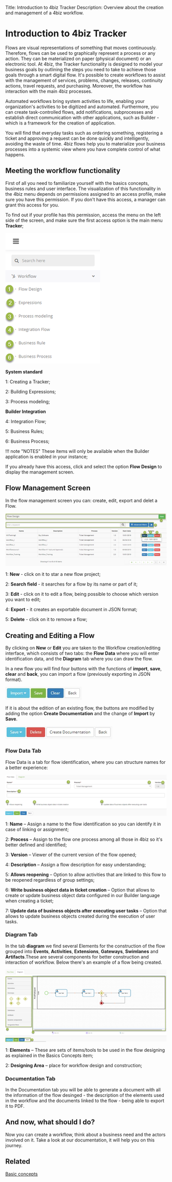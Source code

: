    Title: Introduction to 4biz Tracker
Description: Overview about the creation and management of a 4biz workflow.

# Introduction to 4biz Tracker

Flows are visual representations of something that moves continuously. Therefore, flows can be used to graphically represent a process or any action. They can be materialized on paper (physical document) or an electronic tool. At 4biz, the Tracker functionality is designed to model your business goals by outlining the steps you need to take to achieve those goals through a smart digital flow. It's possible to create workflows to assist with the management of services, problems, changes, releases, continuity actions, travel requests, and purchasing. Moreover, the workflow has interaction with the main 4biz processes.

Automated workflows bring system activities to life, enabling your organization's activities to be digitized and automated. Furthermore, you can create task-controlled flows, add notifications, subprocesses and establish direct communication with other applications, such as Builder - which is a framework for the creation of application.

You will find that everyday tasks such as ordering something, registering a ticket and approving a request can be done quickly and intelligently, avoiding the waste of time. 4biz flows help you to materialize your business processes into a systemic view where you have complete control of what happens.


## Meeting the workflow functionality

First of all you need to familiarize yourself with the basics concepts, business rules and user interface. The visualization of this functionality in the 4biz menu depends on permissions assigned to an access profile, make sure you have this permission. If you don't have this access, a manager can grant this access for you.

To find out if your profile has this permission, access the menu on the left side of the screen, and make sure the first access option is the main menu **Tracker**;


![4biz tracker menu][1]

**System standard**

1: Creating a Tracker;

2: Building Expressions;

3: Process modeling;

**Builder Integration**

4: Integration Flow;

5: Business Rules;

6: Business Process;

!!! note "NOTES"
   These items will only be available when the Builder application is enabled in your instance;

If you already have this access, click and select the option **Flow Design** to display the management screen.

## Flow Management Screen

In the flow management screen you can: create, edit, export and delet a Flow.

![tracker management 4biz][2]

1: **New** - click on it to star a new flow project;

2: **Search field** - it searches for a flow by its name or part of it;

3: **Edit** - click on it to edit a flow, being possible to choose which version you want to edit;

4: **Export** - it creates an exportable document in JSON format;

5: **Delete** - click on it to remove a flow;

## Creating and Editing a Flow

By clicking on **New** or **Edit** you are taken to the Workflow creation/editing interface, which consists of two tabs: the **Flow Data** where you will enter identification data, and the **Diagram** tab where you can draw the flow.

In a new flow you will find four buttons with the functions of **import**, **save**, **clear** and **back**, you can import a flow (previously exporting in JSON format).

![fist button 4biz][3]

If it is about  the edition of an existing flow, the buttons are modified by adding the option **Create Documentation** and the change of **Import** by **Save**.

![second button 4biz][4]

### Flow Data Tab  

Flow Data is a tab for flow identification, where you can structure names for a better experience:

![flow data 4biz][5]

1: **Name** – Assign a name to the flow identification so you can identify it in case of linking or assignment;

2: **Process** – Assign to the flow one process among all those in 4biz so it's better defined and identified;

3: **Version** – Viewer of the current version of the flow opened;

4: **Description** – Assign a flow description for easy understanding;

5: **Allows reopening** – Option to allow activities that are linked to this flow to be reopened regardless of group settings;

6: **Write business object data in ticket creation** – Option that allows to create or update business object data configured in our Builder language when creating a ticket;

7: **Update data of business objects after executing user tasks** – Option that allows to update business objects created during the execution of user tasks.

### Diagram Tab  

In the tab **diagram** we find several Elements for the construction of the flow grouped into **Events**, **Activities**, **Extensions**, **Gateways**, **Swimlanes** and **Artifacts**.These are several components for better construction and interaction of workflow. Below there's an example of a flow being created.

![diagram 4biz][6]

1: **Elements** – These are sets of items/tools to be used in the flow designing as explained in the Basics Concepts item;

2: **Designing Area** – place for workflow design and construction;

### Documentation Tab

In the Documentation tab you will be able to generate a document with all the information of the flow desinged - the description of the elements used in the workflow and the documents linked to the flow - being able to export it to PDF.  

## And now, what should I do?

Now you can create a workflow, think about a business need and the actors involved on it. Take a look at our documentation, it will help you on this journey.

## Related
[Basic concepts](https://docs.run2biz.com/en-us/4biz-helium/tracker/basic-concepts.html)

[1]:images/tracker-menu-4biz.png
[2]:images/tracker-management-4biz.png
[3]:images/fist-button-4biz.jpg
[4]:images/second-button-4biz.jpg
[5]:images/flow-data-4biz.png
[6]:images/diagram-4biz.png
